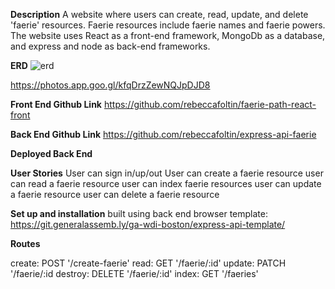 **Description**
A website where users can create, read, update, and delete 'faerie' resources. Faerie resources include faerie names and faerie powers. The website uses React as a front-end framework, MongoDb as a database, and express and node as back-end frameworks.

**ERD**
![erd](/express-api-faerie/Images/erd.png)

https://photos.app.goo.gl/kfqDrzZewNQJpDJD8 

**Front End Github Link**
https://github.com/rebeccafoltin/faerie-path-react-front

**Back End Github Link**
https://github.com/rebeccafoltin/express-api-faerie

**Deployed Back End**

**User Stories**
User can sign in/up/out
User can create a faerie resource
user can read a faerie resource
user can index faerie resources
user can update a faerie resource
user can delete a faerie resource

**Set up and installation**
built using back end browser template:
https://git.generalassemb.ly/ga-wdi-boston/express-api-template/


**Routes**

create: POST '/create-faerie'
read: GET '/faerie/:id'
update: PATCH '/faerie/:id
destroy: DELETE '/faerie/:id'
index: GET '/faeries'


